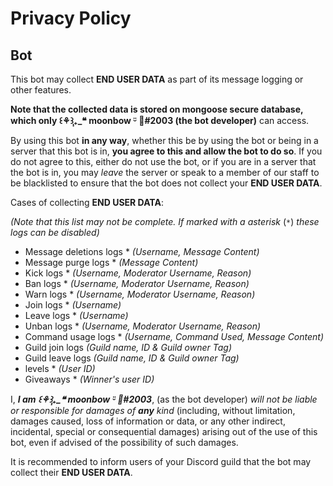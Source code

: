 # Privacy Policy

## Bot

This bot may collect **END USER DATA** as part of its message logging or other features.

**Note that the collected data is stored on mongoose secure database, which only ꒰⚘݄꒱₊_❝ moonbow  ᵕ̈ 🌸#2003  (the bot developer)** can access.

By using this bot **in any way**, whether this be by using the bot or being in a server that this bot is in, **you agree to this and allow the bot to do so**. If you do not agree to this, either do not use the bot, or if you are in a server that the bot is in, you may _leave_ the server or speak to a member of our staff to be blacklisted to ensure that the bot does not collect your **END USER DATA**.

Cases of collecting **END USER DATA**:

_(Note that this list may not be complete. If marked with a asterisk_ (`*`) _these logs can be disabled)_

- Message deletions logs * _(Username, Message Content)_
- Message purge logs * _(Message Content)_
- Kick logs * _(Username, Moderator Username, Reason)_
- Ban logs * _(Username, Moderator Username, Reason)_
- Warn logs * _(Username, Moderator Username, Reason)_
- Join logs * _(Username)_
- Leave logs * _(Username)_
- Unban logs * _(Username, Moderator Username, Reason)_
- Command usage logs * _(Username, Command Used, Message Content)_
- Guild join logs _(Guild name, ID & Guild owner Tag)_
- Guild leave logs _(Guild name, ID & Guild owner Tag)_
- levels * _(User ID)_
- Giveaways * _(Winner's user ID)_

I, ***I am ꒰⚘݄꒱₊_❝ moonbow  ᵕ̈ 🌸#2003***, (as the bot developer) _will not be liable or responsible for damages of_ ***any*** _kind_ (including, without limitation, damages caused, loss of information or data, or any other indirect, incidental, special or consequential damages) arising out of the use of this bot, even if advised of the possibility of such damages.

It is recommended to inform users of your Discord guild that the bot may collect their **END USER DATA**.

